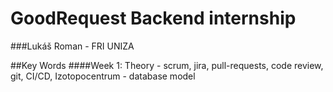 # GoodRequest Backend internship

###Lukáš Roman - FRI UNIZA

##Key Words
####Week 1: 
Theory - scrum, jira, pull-requests, code review, git, CI/CD, Izotopocentrum - database model